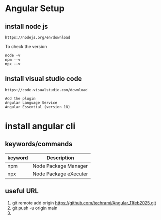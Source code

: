 
# Angular Setup
## install node js
    https://nodejs.org/en/download

To check the version
```
node -v
npm --v
npx --v
```

## install visual studio code
    https://code.visualstudio.com/download

```
Add the plugin
Angular Language Service
Angular Essential (version 18)
```

# install angular cli







## keywords/commands
| keyword | Description              |
|---------|--------------------------|
|npm      | Node Package Manager|
|npx      | Node Package eXecuter |


## useful URL
1. git remote add origin https://github.com/techramj/Angular_11feb2025.git
2. git push -u origin main
3. 